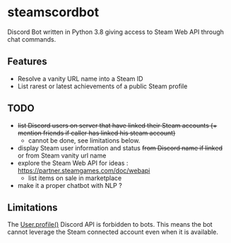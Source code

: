 # steamscordbot

Discord Bot written in Python 3.8 giving access to Steam Web API through chat commands.

## Features

- Resolve a vanity URL name into a Steam ID
- List rarest or latest achievements of a public Steam profile

## TODO

- ~~list Discord users on server that have linked their Steam accounts (+ mention friends if caller has linked his steam account)~~
  - cannot be done, see limitations below.
- display Steam user information and status ~~from Discord name if linked~~ or from Steam vanity url name
- explore the Steam Web API for ideas : <https://partner.steamgames.com/doc/webapi>
  - list items on sale in marketplace
- make it a proper chatbot with NLP ?

## Limitations

The [User.profile()](https://discordpy.readthedocs.io/en/stable/api.html#discord.User.profile) Discord API is forbidden to bots.
This means the bot cannot leverage the Steam connected account even when it is available.

